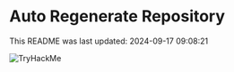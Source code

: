 # Auto Regenerate Repository

This README was last updated: 2024-09-17 09:08:21

 ![TryHackMe](https://tryhackme.com/badge/533634)